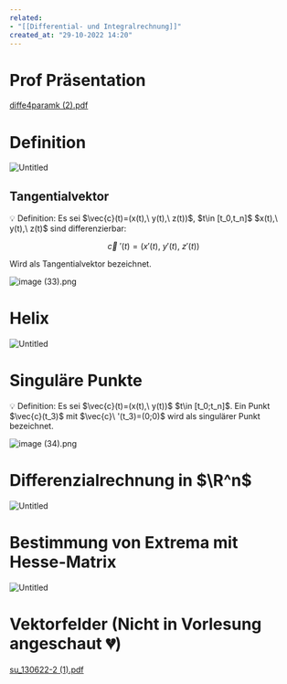 ```yaml
---
related:
- "[[Differential- und Integralrechnung]]"
created_at: "29-10-2022 14:20"
---
```



# Prof Präsentation

[diffe4paramk (2).pdf](diffe4paramk_(2).pdf)

# Definition

![Untitled](Untitled%2076.png)

## Tangentialvektor

<aside>
💡 Definition: Es sei $\vec{c}(t)=(x(t),\ y(t),\ z(t))$,    $t\in [t_0,t_n]$    
$x(t),\ y(t),\ z(t)$ sind differenzierbar:

$$
\vec{c}\ '(t)=(x'(t),\ y'(t),\ z'(t))
$$

Wird als Tangentialvektor bezeichnet.

</aside>

![image (33).png](image_(33).png)

# Helix

![Untitled](Untitled%201%2012.png)

# Singuläre Punkte

<aside>
💡 Definition: Es sei $\vec{c}(t)=(x(t),\ y(t))$   $t\in [t_0;t_n]$. Ein Punkt $\vec{c}(t_3)$ mit $\vec{c}\ '(t_3)=(0;0)$ wird als singulärer Punkt bezeichnet.

</aside>

![image (34).png](image_(34).png)

# Differenzialrechnung in $\R^n$

![Untitled](Untitled%202%2011.png)

# Bestimmung von Extrema mit Hesse-Matrix

![Untitled](Untitled%203%209.png)

# Vektorfelder (Nicht in Vorlesung angeschaut 💔)

[su_130622-2 (1).pdf](su_130622-2_(1).pdf)
